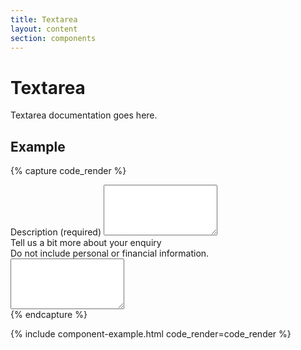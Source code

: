 ```yaml
---
title: Textarea
layout: content
section: components
---
```


# Textarea

Textarea documentation goes here.

## Example

{% capture code_render %}
<div class="form-group mb-4">
  <label for="exampleFormControlTextarea1" class="form-label">Description (required)</label>
  <textarea class="form-control" id="exampleFormControlTextarea1" rows="5"></textarea>
</div>

<div class="form-group">
  <label for="exampleFormControlTextarea1" class="form-label">Tell us a bit more about your enquiry</label>
  <div id="passwordHelpBlock" class="form-text">
    Do not include personal or financial information.
  </div>
  <textarea class="form-control" id="exampleFormControlTextarea1" rows="5"></textarea>
</div>
{% endcapture %}

{% include component-example.html code_render=code_render %}